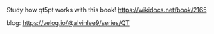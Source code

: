 Study how qt5pt works with this book! <https://wikidocs.net/book/2165>

blog: https://velog.io/@alvinlee9/series/QT

